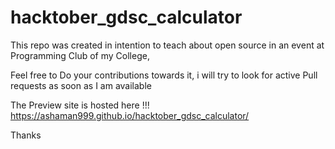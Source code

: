 # hacktober_gdsc_calculator


This repo was created in intention to teach about open source in an event at Programming Club of my College,

Feel free to Do your contributions towards it, i will try to look for active Pull requests as soon as I am available

The Preview site is hosted here !!!
https://ashaman999.github.io/hacktober_gdsc_calculator/

Thanks 
